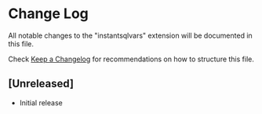 # Change Log
All notable changes to the "instantsqlvars" extension will be documented in this file.

Check [Keep a Changelog](http://keepachangelog.com/) for recommendations on how to structure this file.

## [Unreleased]
- Initial release